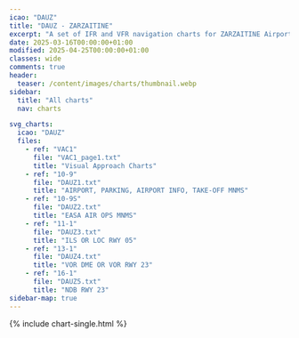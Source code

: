 ```yaml
---
icao: "DAUZ"
title: "DAUZ - ZARZAITINE"
excerpt: "A set of IFR and VFR navigation charts for ZARZAITINE Airport"
date: 2025-03-16T00:00:00+01:00
modified: 2025-04-25T00:00:00+01:00
classes: wide
comments: true
header:
  teaser: /content/images/charts/thumbnail.webp
sidebar:
  title: "All charts"
  nav: charts

svg_charts:
  icao: "DAUZ"
  files:
    - ref: "VAC1"
      file: "VAC1_page1.txt"
      title: "Visual Approach Charts"
    - ref: "10-9"
      file: "DAUZ1.txt"
      title: "AIRPORT, PARKING, AIRPORT INFO, TAKE-OFF MNMS"
    - ref: "10-9S"
      file: "DAUZ2.txt"
      title: "EASA AIR OPS MNMS"
    - ref: "11-1"
      file: "DAUZ3.txt"
      title: "ILS OR LOC RWY 05"
    - ref: "13-1"
      file: "DAUZ4.txt"
      title: "VOR DME OR VOR RWY 23"
    - ref: "16-1"
      file: "DAUZ5.txt"
      title: "NDB RWY 23"
sidebar-map: true
---
```


{% include chart-single.html %}
